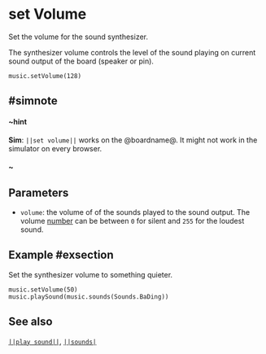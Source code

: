 # set Volume

Set the volume for the sound synthesizer.

The synthesizer volume controls the
level of the sound playing on current sound output of the board (speaker or pin).

```sig
music.setVolume(128)
```

## #simnote
#### ~hint
**Sim**: ``||set volume||`` works on the @boardname@. It might not work in the simulator on every browser.
#### ~

## Parameters

* ``volume``: the volume of of the sounds played to the sound output. The volume [number](/reference/types) can be between `0` for silent and `255` for the loudest sound.

## Example #exsection

Set the synthesizer volume to something quieter.

```blocks
music.setVolume(50)
music.playSound(music.sounds(Sounds.BaDing))
```

## See also

[``||play sound||``](/reference/music/play-sound), [``||sounds|``](/reference/music/sounds)

